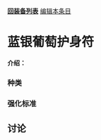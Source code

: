 [**回装备列表**](index.md)  [编辑本条目](https://github.com/GuguTown/Wiki/edit/main/equip/葡萄.md) 
# 蓝银葡萄护身符
 **介绍：** 
### 种类

### 强化标准


## 讨论
<script  src="https://utteranc.es/client.js" repo="GuguTown/Discuss" issue-term="pathname" theme="github-light" crossorigin="anonymous" async></script>
